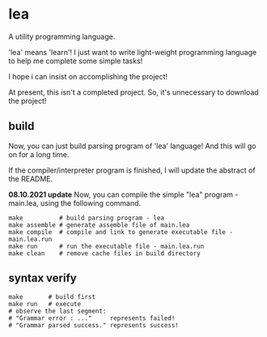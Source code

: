 # lea

A utility programming language.

'lea' means 'learn'! I just want to write light-weight programming language to help me complete some simple tasks!

I hope i can insist on accomplishing the project!

At present, this isn't a completed project. So, it's unnecessary to download the project!

## build

Now, you can just build parsing program of 'lea' language! And this will go on for a long time. 

If the compiler/interpreter program is finished, I will update the abstract of the README.

**08.10.2021 update** Now, you can compile the simple "lea" program - main.lea, using the following command.

```shell
make          # build parsing program - lea
make assemble # generate assemble file of main.lea
make compile  # compile and link to generate executable file - main.lea.run
make run      # run the executable file - main.lea.run
make clean    # remove cache files in build directory
```

## syntax verify

```shell
make       # build first
make run   # execute
# observe the last segment:
# "Grammar error : ..."     represents failed!
# "Grammar parsed success." represents success!
```
